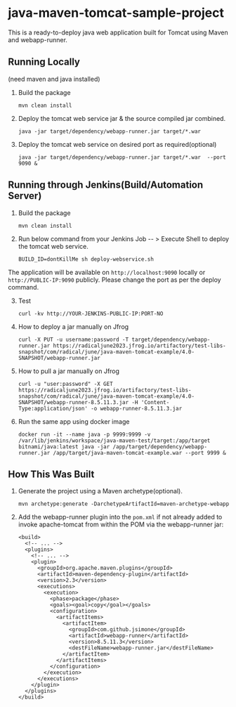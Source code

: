 # java-maven-tomcat-sample-project

This is a ready-to-deploy java web application built for Tomcat using Maven and webapp-runner.

## Running Locally

(need maven and java installed)

1. Build the package 
   ```
   mvn clean install
   ```

2. Deploy the tomcat web service jar & the source compiled jar combined. 

   ```
   java -jar target/dependency/webapp-runner.jar target/*.war
   ```

3. Deploy the tomcat web service on desired port as required(optional)
   ```
   java -jar target/dependency/webapp-runner.jar target/*.war  --port 9090 & 
   ```
  
## Running through Jenkins(Build/Automation Server)

1. Build the package 
   ```
   mvn clean install
   ```

2. Run below command from your Jenkins Job -- > Execute Shell to deploy the tomcat web service. 
   ```
   BUILD_ID=dontKillMe sh deploy-webservice.sh
   ```

The application will be available on `http://localhost:9090` locally or `http://PUBLIC-IP:9090` publicly. Please change the port as per the deploy command.

3. Test
   ```
   curl -kv http://YOUR-JENKINS-PUBLIC-IP:PORT-NO
   ```

4. How to deploy a jar manually on Jfrog
   ```
   curl -X PUT -u username:password -T target/dependency/webapp-runner.jar https://radicaljune2023.jfrog.io/artifactory/test-libs-snapshot/com/radical/june/java-maven-tomcat-example/4.0-SNAPSHOT/webapp-runner.jar
   ```

5. How to pull a jar manually on Jfrog
   ```
   curl -u "user:password" -X GET https://radicaljune2023.jfrog.io/artifactory/test-libs-snapshot/com/radical/june/java-maven-tomcat-example/4.0-SNAPSHOT/webapp-runner-8.5.11.3.jar -H 'Content-Type:application/json' -o webapp-runner-8.5.11.3.jar
   ```
6. Run the same app using docker image
   ```
   docker run -it --name java -p 9999:9999 -v /var/lib/jenkins/workspace/java-maven-test/target:/app/target bitnami/java:latest java -jar /app/target/dependency/webapp-runner.jar /app/target/java-maven-tomcat-example.war --port 9999 &
   ```
   

## How This Was Built

1. Generate the project using a Maven archetype(optional).

   ```
   mvn archetype:generate -DarchetypeArtifactId=maven-archetype-webapp
   ```

2. Add the webapp-runner plugin into the `pom.xml` if not already added to invoke apache-tomcat from within the POM via the webapp-runner jar:

   ```
   <build>
     <!-- ... -->
     <plugins>
       <!-- ... -->
       <plugin>
         <groupId>org.apache.maven.plugins</groupId>
         <artifactId>maven-dependency-plugin</artifactId>
         <version>2.3</version>
         <executions>
           <execution>
             <phase>package</phase>
             <goals><goal>copy</goal></goals>
             <configuration>
               <artifactItems>
                 <artifactItem>
                   <groupId>com.github.jsimone</groupId>
                   <artifactId>webapp-runner</artifactId>
                   <version>8.5.11.3</version>
                   <destFileName>webapp-runner.jar</destFileName>
                 </artifactItem>
               </artifactItems>
             </configuration>
           </execution>
         </executions>
       </plugin>
     </plugins>
   </build>
   ```

